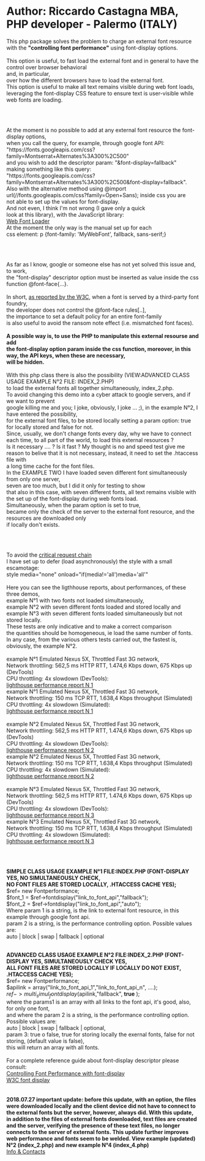 <h1>Author: Riccardo Castagna MBA, PHP developer - Palermo (ITALY) </h1>
 <p>This php package solves the problem to charge an external font resource<br>                                                 
 with the <strong>"controlling font performance"</strong> using font-display options.<br><br>                                                 
 This option is useful, to fast load the external font and in general to have the control over browser behavioral<br>        
 and, in particular,<br> over how the different browsers have to load the external font.<br>                                     
 This option is useful to make all text remains visible during web font loads,<br>                                           
 leveraging the font-display CSS feature to ensure text is user-visible while web fonts are loading.</p><br><br>                     
 <p>At the moment is no possible to add at any external font resource the font-display options,<br>                             
 when you call the query, for example, through google font API:<br>                                                          
 "https://fonts.googleapis.com/css?family=Montserrat+Alternates%3A300%2C500"<br>                                             
 and you wish to add the descriptor param: "&font-display=fallback"<br>                                                      
 making something like this query:<br>                                                                                       
 "https://fonts.googleapis.com/css?family=Montserrat+Alternates%3A300%2C500&font-display=fallback".<br>                      
 Also with the alternative method using @import url(//fonts.googleapis.com/css?family=Open+Sans); inside css you are<br>     
 not able to set up the values for font-display.<br> And not even, I think I'm not wrong (I gave only a quick<br>                
 look at this library), with the JavaScript library:<br>                                                                     
 <a href="https://developers.google.com/fonts/docs/webfont_loader">Web Font Loader </a><br>                                                
 At the moment the only way is the manual set up for each<br>                                                                
 css element: p {font-family: 'MyWebFont', fallback, sans-serif;}</p><br><br>                                                        
 <p>As far as I know, google or someone else has not yet solved this issue and, to work,<br>                                    
 the "font-display" descriptor option must be inserted as value inside the css function @font-face{...}.<br><br>
 In short, <a href="https://www.w3.org/TR/css-fonts-4/#font-display-font-feature-values">as reported by the W3C</a>, when a font is served by a third-party font foundry,<br> the developer does not control the @font-face rules[..],<br>
 the importance to set a default policy for an entire font-family<br> is also useful to avoid the ransom note effect (i.e. mismatched font faces).<br><br> 
 <strong> A possible way is, to use the PHP to manipulate this external resourse and add<br>                                          
 the font-display option param inside the css function, moreover, in this way, the API keys, when these are necessary,<br>   
 will be hidden.</strong><br><br>                                                                                                        With this php class there is also the possibility (VIEW:ADVANCED CLASS USAGE EXAMPLE N&deg;2 FILE: INDEX_2.PHP)<br>             
 to load the external fonts all together simultaneously,  index_2.php.<br>                                                   
 To avoid changing this demo into a cyber attack to google servers, and if we want to prevent<br>                          
 google killing me and you; I joke, obviously, I joke ... ;), in the example N&deg;2,  I have entered  the possibility,<br>       
 for the external font files, to be stored locally setting a param option: true for locally stored and false for not.<br>     
 Since, usually, we don't change fonts every day, why we have to connect each time, to all part of the world, to load this external resources ?<br>          
 Is it necessary .... ? Is it fast ? My thought is no and speed test give me reason to belive that it is not necessary, instead, it need to set the .htaccess file with<br>         
 a long time cache for the font files.<br>                                                                                    
 In the EXAMPLE TWO I have loaded seven different font simultaneously from only one server,<br>                              
 seven are too much, but I did it only for testing to show<br>                                                               
 that also in this case, with seven different fonts, all text remains visible with<br>                 
 the set up of the font-display during web fonts load.<br>                                                                   
 Simultaneously, when the param option is set to true,<br>                                                                   
 became only the check of the server to the external font resource, and the resources are downloaded only<br>                            if locally don't exists.</p><br><br>
<p>To avoid the <a href="https://developers.google.com/web/tools/lighthouse/audits/critical-request-chains">critical request chain</a><br>  I have set up to defer (load asynchronously) the style with a small escamotage:<br>                                         
 style media="none" onload="if(media!='all')media='all'"<br><br>                                                              
 Here you can see the ligthhouse reports, about performances, of these three demos,<br>example N&deg;1 with two fonts not loaded simultaneously,<br>
 example N&deg;2 with seven different fonts loaded and stored locally and<br>example N&deg;3 with seven different fonts loaded simultaneously but not stored locally.<br>
 These tests are only indicative and to make a correct comparison<br> the quantities should be homogeneous, ie load the same number of fonts.<br> 
 In any case, from the various others tests carried out, the fastest is, obviously, the example N&deg;2.<br><br>  
 example N&deg;1 Emulated Nexus 5X, Throttled Fast 3G network,<br> Network throttling: 562,5 ms HTTP RTT, 1.474,6 Kbps down, 675 Kbps up (DevTools)<br>
 CPU throttling: 4x slowdown (DevTools):<br> 
 <a href="https://googlechrome.github.io/lighthouse/viewer/?gist=b316fc892210f82dfcf56f5285c75ee6">lighthouse performance report N 1</a><br>
 example N&deg;1 Emulated Nexus 5X, Throttled Fast 3G network,<br> Network throttling: 150 ms TCP RTT, 1.638,4 Kbps throughput (Simulated)<br>
 CPU throttling: 4x slowdown (Simulated):<br>
 <a href="https://googlechrome.github.io/lighthouse/viewer/?gist=e79ffd09199fecaa5ecd35f84f3d32e8">lighthouse performance report N 1</a><br><br>                                          
 example N&deg;2 Emulated Nexus 5X, Throttled Fast 3G network,<br> Network throttling: 562,5 ms HTTP RTT, 1.474,6 Kbps down, 675 Kbps up (DevTools)<br>
 CPU throttling: 4x slowdown (DevTools):<br>
 <a href="https://googlechrome.github.io/lighthouse/viewer/?gist=23b8f92d04eb3f32f6cfd7e317535510">lighthouse performance report N 2</a><br>
 example N&deg;2 Emulated Nexus 5X, Throttled Fast 3G network,<br> Network throttling: 150 ms TCP RTT, 1.638,4 Kbps throughput (Simulated)<br>
 CPU throttling: 4x slowdown (Simulated):<br>
 <a href="https://googlechrome.github.io/lighthouse/viewer/?gist=b01c2975e469b0a2d36ea2224a78a84f">lighthouse performance report N 2</a><br><br>
  example N&deg;3 Emulated Nexus 5X, Throttled Fast 3G network,<br> Network throttling: 562,5 ms HTTP RTT, 1.474,6 Kbps down, 675 Kbps up (DevTools)<br>
 CPU throttling: 4x slowdown (DevTools):<br>
 <a href="https://googlechrome.github.io/lighthouse/viewer/?gist=44ee33c578e928a59d04f13a60f18675">lighthouse performance report N 3</a><br>
 example N&deg;3 Emulated Nexus 5X, Throttled Fast 3G network,<br> Network throttling: 150 ms TCP RTT, 1.638,4 Kbps throughput (Simulated)<br>
 CPU throttling: 4x slowdown (Simulated):<br>
 <a href="https://googlechrome.github.io/lighthouse/viewer/?gist=7d88e7348587aa49bc582e0e78375520">lighthouse performance report N 3</a>
</p><br><br>                                                                                                                       
                                                                                                                         
<p><strong>SIMPLE CLASS USAGE EXAMPLE N&deg;1 FILE:INDEX.PHP (FONT-DISPLAY YES, NO SIMULTANEOUSLY CHECK,<br> 
 NO FONT FILES ARE STORED LOCALLY, .HTACCESS CACHE YES);</strong><br>                                                      
 $ref= new Fontperformance;<br>                                                                                              
 $font_1 = $ref->fontdisplay("link_to_font_api","fallback");<br>                                                             
 $font_2 = $ref->fontdisplay("link_to_font_api","auto");<br>               
 Where param 1 is a string, is the link to external font resource, in this example through google font api.<br>              
 param 2 is a string, is the performance controlling option. Possible values are:<br>                                        
 auto | block | swap | fallback | optional<br><br>                                                                               
                                                                                                                         
<strong>ADVANCED CLASS USAGE EXAMPLE N&deg;2 FILE:INDEX_2.PHP (FONT-DISPLAY YES, SIMULTANEOUSLY CHECK YES,                          
ALL FONT FILES ARE STORED LOCALLY IF LOCALLY DO NOT EXIST, .HTACCESS CACHE YES);</strong>          
 $ref= new Fontperformance;                                                                                              
 $apilink = array("link_to_font_api_1","link_to_font_api_n", ....);                                                      
 $ref->multi_simul_fontdisplay($apilink,"fallback", <strong>true</strong> );                                                                    
 where the params1 is an array with all links to the font api, it's good, also, for only one font,                    
 and where the param 2 is a string, is the performance controlling option. Possible values are:  
 auto | block | swap | fallback | optional, <br> 
 param 3: true o false, true for storing locally the exernal fonts, false for not storing, (default value is false),<br>
this will return an array with all fonts.<br><br> 
For a complete reference guide about font-display descriptor please consult:<br> 
<a href="https://developers.google.com/web/updates/2016/02/font-display">Controlling Font Performance with font-display</a><br>
<a href="https://www.w3.org/TR/css-fonts-4/#font-display-font-feature-values">W3C font display</a><br>
<br><br>
<strong> 2018.07.27 important update: before this update, with an option, the files were downloaded locally and the client device did not have to connect to the external fonts but the server, however, always did.
With this update, in addition to the files of external fonts downloaded, text files are created and the server, verifying the presence of these text files, no longer connects to the server of external fonts.
This update further improves web performance and fonts seem to be welded. View example (updated) N&deg;2 (index_2.php) and new example  N&deg;4 (index_4.php) </strong><br>
<a href="https://api.whatsapp.com/send?phone=393315954155">Info & Contacts</a> 
</p> 
